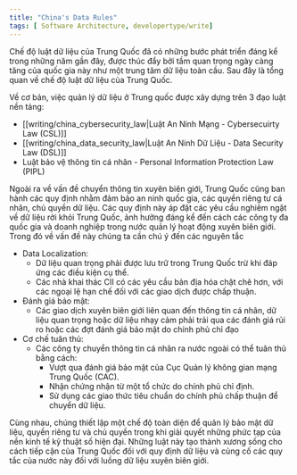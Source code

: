 ```yaml
---
title: "China's Data Rules"
tags: [ Software Architecture, developertype/write]
---
```


Chế độ luật dữ liệu của Trung Quốc đã có những bước phát triển đáng kể trong những năm gần đây, được thúc đẩy bởi tầm quan trọng ngày càng tăng của quốc gia này như một trung tâm dữ liệu toàn cầu. Sau đây là tổng quan về chế độ luật dữ liệu của Trung Quốc.

Về cơ bản, việc quản lý dữ liệu ở Trung quốc được xây dựng trên 3 đạo luật nền tảng:
* [[writing/china_cybersecurity_law|Luật An Ninh Mạng - Cybersecuirty Law (CSL)]]
* [[writing/china_data_security_law|Luật An Ninh Dữ Liệu - Data Security Law (DSL)]]
* Luật bảo vệ thông tin cá nhân - Personal Information Protection Law (PIPL)

Ngoài ra về vấn đề chuyển thông tin xuyên biên giới, Trung Quốc cũng ban hành các quy định nhằm đảm bảo an ninh quốc gia, các quyền riêng tư cá nhân, chủ quyền dữ liệu. Các quy định này áp đặt các yêu cầu nghiêm ngặt về dữ liệu rời khỏi Trung Quốc, ảnh hưởng đáng kể đến cách các công ty đa quốc gia và doanh nghiệp trong nước quản lý hoạt động xuyên biên giới. Trong đó về vấn đề này chúng ta cần chú ý đến các nguyên tắc
* Data Localization:
  * Dữ liệu quan trọng phải được lưu trữ trong Trung Quốc trừ khi đáp ứng các điều kiện cụ thể.
  * Các nhà khai thác CII có các yêu cầu bản địa hóa chặt chẽ hơn, với các ngoại lệ hạn chế đối với các giao dịch được chấp thuận.
* Đánh giá bảo mật:
  * Các giao dịch xuyên biên giới liên quan đến thông tin cá nhân, dữ liệu quan trọng hoặc dữ liệu nhạy cảm phải trải qua các đánh giá rủi ro hoặc các đợt đánh giá bảo mật do chính phủ chỉ đạo
* Cơ chế tuân thủ:
  * Các công ty chuyển thông tin cá nhân ra nước ngoài có thể tuân thủ bằng cách:
    * Vượt qua đánh giá bảo mật của Cục Quản lý không gian mạng Trung Quốc (CAC).
    * Nhận chứng nhận từ một tổ chức do chính phủ chỉ định.
    * Sử dụng các giao thức tiêu chuẩn do chính phủ chấp thuận để chuyển dữ liệu.

Cùng nhau, chúng thiết lập một chế độ toàn diện để quản lý bảo mật dữ liệu, quyền riêng tư và chủ quyền trong khi giải quyết những phức tạp của nền kinh tế kỹ thuật số hiện đại. Những luật này tạo thành xương sống cho cách tiếp cận của Trung Quốc đối với quy định dữ liệu và củng cố các quy tắc của nước này đối với luồng dữ liệu xuyên biên giới.

